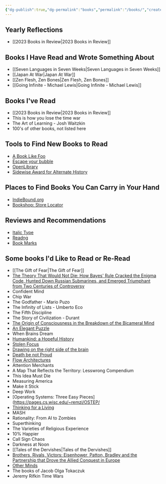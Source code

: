 ```yaml
---
{"dg-publish":true,"dg-permalink":"books","permalink":"/books/","created":"2021-12-12T09:57:16.000-05:00","updated":"2024-01-21T18:49:49.526-05:00"}
---
```


## Yearly Reflections
- [[2023 Books in Review\|2023 Books in Review]]
## Books I Have Read and Wrote Something About
- [[Seven Languages in Seven Weeks\|Seven Languages in Seven Weeks]]
- [[Japan At War\|Japan At War]]
- [[Zen Flesh, Zen Bones\|Zen Flesh, Zen Bones]]
- [[Going Infinite - Michael Lewis\|Going Infinite - Michael Lewis]]

## Books I've Read

- [[2023 Books in Review\|2023 Books in Review]]
- This is how you lose the time war
- The Art of Learning - Josh Waitzkin
- 100's of other books, not listed here
## Tools to Find New Books to Read
- [A Book Like Foo](https://abooklikefoo.com)
- [Escape your bubble](https://abooklike.foo/escape)
- [OpenLibrary](https://books-search.typesense.org)
- [Sidewise Award for Alternate History](https://en.wikipedia.org/wiki/Sidewise_Award_for_Alternate_History?utm_campaign=Recomendo&utm_medium=email&utm_source=Revue%20newsletter)

## Places to Find Books You Can Carry in Your Hand
- [IndieBound.org](https://www.indiebound.org)
- [Bookshop: Store Locator](https://bookshop.org/pages/store_locator)
## Reviews and Recommendations
- [Italic Type](https://www.italictype.com/app/#/home)
- [Readng](https://beta.readng.co/dashboard)
- [Book Marks](https://bookmarks.reviews)

## Some books I'd Like to Read or Re-Read
- [[The Gift of Fear\|The Gift of Fear]]
- [The Theory That Would Not Die: How Bayes' Rule Cracked the Enigma Code, Hunted Down Russian Submarines, and Emerged Triumphant from Two Centuries of Controversy](https://www.amazon.com/gp/product/0300169698/ref=as_li_tl?ie=UTF8&camp=1789&creative=9325&creativeASIN=0300169698&linkCode=as2&tag=ablf-20)
- Confident Mind
- Chip War
- The Godfather - Mario Puzo 
- The Infinity of Lists - Umberto Eco
- The Fifth Discipline
- The Story of Civilization - Durant
- [The Origin of Consciousness in the Breakdown of the Bicameral Mind](https://www.amazon.com/Origin-Consciousness-Breakdown-Bicameral-Mind-ebook/dp/B009MBTRHA/)
- [An Elegant Puzzle](https://www.amazon.com/dp/1732265186/?_encoding=UTF8&pd_rd_w=OPCUJ&pf_rd_p=f0565570-f67b-4783-ab26-5a1f2c0bb3fd&pf_rd_r=DX2947R0T1YZKEPCN64Y&pd_rd_r=84cb6cd8-e262-4818-a0b7-8936e0094be8&pd_rd_wg=1aJWZ&ref_=bd_tags_dp_rec)
- When Brains Dream
- [Humankind: a Hopeful History](https://www.amazon.com/Humankind-Hopeful-History-Rutger-Bregman/dp/0316418528?tag=recomendos-20&crid=390Z4ZM62248O&keywords=humankind%20a%20hopeful%20history&qid=1640889338&s=books&sprefix=humankind,stripbooks,169&sr=1-1&linkId=981bdc55b79f09bfe58472e806cb90dd&ref_=as_li_ss_tl&geniuslink=true)
- [Stolen Focus](https://www.amazon.com/Stolen-Focus-Attention-Think-Deeply/dp/0593138511)
- [Drawing on the right side of the brain](https://www.amazon.com/gp/product/1585429201/ref=as_li_qf_asin_il_tl?ie=UTF8&tag=acesoundergla-20&creative=9325&linkCode=as2&creativeASIN=1585429201&linkId=dabc50d849df3d426b9bbd330d3c81c0)
- [Death be not Proud](https://www.thepaintedporch.com/products/death-be-not-proud?_pos=2&_sid=4e332682c&_ss=r&utm_source=sendfox&utm_medium=email&utm_campaign=they-are-reborn-each-day)
- [Flow Architectures](https://www.amazon.com/_/dp/1492075892?tag=oreilly20-20)
- Attention Merchants
- A Map That Reflects the Territory: Lesswrong Compendium
- This Idea Must Die
- Measuring America
- Make it Stick
- Deep Work
- [Operating Systems: Three Easy Pieces](https://pages.cs.wisc.edu/~remzi/OSTEP/
- [Thinking for a Living](https://www.amazon.com/Thinking-Living-Performances-Results-Knowledge/dp/1591394236?ots=1&tag=thneyo0f-20&linkCode=w50)
- MASH
- Rationality: From AI to Zombies
- Superthinking
- The Varieties of Religious Experience
- 10% Happier
- Call Sign Chaos
- Darkness at Noon
- [[Tales of the Dervishes\|Tales of the Dervishes]]
- [Brothers, Rivals, Victors: Eisenhower, Patton, Bradley and the Partnership that Drove the Allied Conquest in Europe](https://www.amazon.com/gp/product/B004H0M8GI/ref=as_li_tl?ie=UTF8&camp=1789&creative=390957&creativeASIN=B004H0M8GI&linkCode=as2&tag=stucosuccess&linkId=FSXA3GZUT5SFDAZ4)
- [Other Minds](https://www.amazon.com/Other-Minds-Octopus-Origins-Consciousness-ebook/dp/B01FQRPIIA/)
- The books of Jacob Olga Tokaczuk
- Jeremy Rifkin Time Wars


